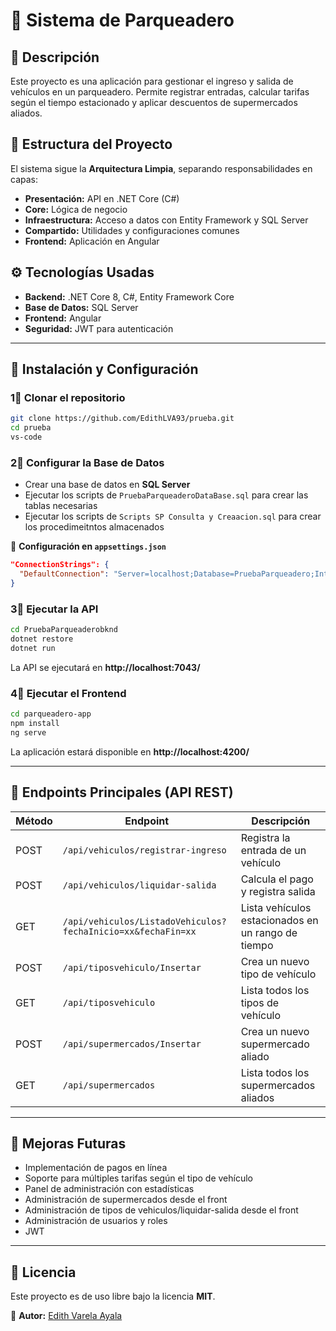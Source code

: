 # 🚗 Sistema de Parqueadero

## 📂 Descripción
Este proyecto es una aplicación para gestionar el ingreso y salida de vehículos en un parqueadero. 
Permite registrar entradas, calcular tarifas según el tiempo estacionado y aplicar descuentos de supermercados aliados.

## 📁 Estructura del Proyecto
El sistema sigue la **Arquitectura Limpia**, separando responsabilidades en capas:

- **Presentación:** API en .NET Core (C#)
- **Core:** Lógica de negocio
- **Infraestructura:** Acceso a datos con Entity Framework y SQL Server
- **Compartido:** Utilidades y configuraciones comunes
- **Frontend:** Aplicación en Angular

## ⚙ Tecnologías Usadas
- **Backend:** .NET Core 8, C#, Entity Framework Core
- **Base de Datos:** SQL Server
- **Frontend:** Angular
- **Seguridad:** JWT para autenticación

---

## 🚀 Instalación y Configuración

### 1⃣ Clonar el repositorio

```bash
git clone https://github.com/EdithLVA93/prueba.git
cd prueba
vs-code
```


### 2⃣ Configurar la Base de Datos
- Crear una base de datos en **SQL Server**
- Ejecutar los scripts de `PruebaParqueaderoDataBase.sql` para crear las tablas necesarias
- Ejecutar los scripts de `Scripts SP Consulta y Creaacion.sql` para crear los procedimeitntos almacenados

📌 **Configuración en `appsettings.json`**
```json
"ConnectionStrings": {
  "DefaultConnection": "Server=localhost;Database=PruebaParqueadero;Integrated Security=True;TrustServerCertificate=True;"
}
```

### 3⃣ Ejecutar la API
```bash
cd PruebaParqueaderobknd
dotnet restore
dotnet run
```
La API se ejecutará en **http://localhost:7043/**

### 4⃣ Ejecutar el Frontend
```bash
cd parqueadero-app
npm install
ng serve
```
La aplicación estará disponible en **http://localhost:4200/**

---

## 🔧 Endpoints Principales (API REST)

| Método  | Endpoint                        					          | Descripción                                         |
|---------|-----------------------------------------------------|-----------------------------------------------------|
| POST    | `/api/vehiculos/registrar-ingreso`        			    | Registra la entrada de un vehículo                  |
| POST    | `/api/vehiculos/liquidar-salida`         			      | Calcula el pago y registra salida                   |
| GET     | `/api/vehiculos/ListadoVehiculos?fechaInicio=xx&fechaFin=xx`  | Lista vehículos estacionados en un rango de tiempo  |
| POST    | `/api/tiposvehiculo/Insertar`                  		  | Crea un nuevo tipo de vehículo                      |
| GET     | `/api/tiposvehiculo`                  				      | Lista todos los tipos de vehículo                   |
| POST    | `/api/supermercados/Insertar`                 		  | Crea un nuevo supermercado aliado                   |
| GET     | `/api/supermercados`                  				      | Lista todos los supermercados aliados               |


---

## 🔧 Mejoras Futuras
- Implementación de pagos en línea
- Soporte para múltiples tarifas según el tipo de vehículo
- Panel de administración con estadísticas
- Administración de supermercados desde el front
- Administración de tipos de vehiculos/liquidar-salida desde el front
- Administración de usuarios y roles
- JWT

---

## 📄 Licencia
Este proyecto es de uso libre bajo la licencia **MIT**.

📌 **Autor:** [Edith Varela Ayala](https://github.com/EdithLVA93)

